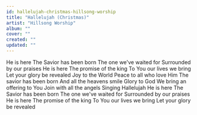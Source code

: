 ```yaml
---
id: hallelujah-christmas-hillsong-worship
title: "Hallelujah (Christmas)"
artist: "Hillsong Worship"
album: ""
cover: ""
created: ""
updated: ""
---
```


He is here
The Savior has been born
The one we've waited for
Surrounded by our praises
He is here
The promise of the king
To You our lives we bring
Let your glory be revealed
Joy to the World
Peace to all who love Him
The savior has been born
And all the heavens smile
Glory to God
We bring an offering to You
Join with all the angels
Singing Hallelujah
He is here
The Savior has been born
The one we've waited for
Surrounded by our praises
He is here
The promise of the king
To You our lives we bring
Let your glory be revealed